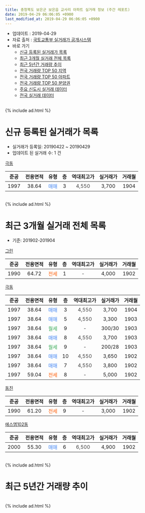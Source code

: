 ```yaml
---
title: 충청북도 보은군 보은읍 교사리 아파트 실거래 정보 (주간 레포트)
date: 2019-04-29 06:06:05 +0900
last_modified_at: 2019-04-29 06:06:05 +0900
---
```


* 업데이트 : 2019-04-29
* 자료 출처 : [국토교통부 실거래가 공개시스템](http://rt.molit.go.kr)
* 바로 가기
    * [신규 등록된 실거래가 목록](#신규-등록된-실거래가-목록)
    * [최근 3개월 실거래 전체 목록](#최근-3개월-실거래-전체-목록)
    * [최근 5년간 거래량 추이](#최근-5년간-거래량-추이)
    * [전국 거래량 TOP 50 지역](https://inasie.github.io/apt-trade-info/최근-3개월-전국에서-가장-거래가-많이-발생한-지역)
    * [전국 거래량 TOP 50 아파트](https://inasie.github.io/apt-trade-info/최근-3개월-전국에서-가장-거래가-많이-발생한-아파트)
    * [전국 거래량 TOP 50 분양권](https://inasie.github.io/apt-trade-info/최근-3개월-전국에서-가장-거래가-많이-발생한-분양권)
    * [주요 신도시 실거래 데이터](https://inasie.github.io/apt-trade-info/주요-신도시)
    * [전국 실거래 데이터](https://inasie.github.io/apt-trade-info/전국)
<br>
{% include ad.html %}
<br>

# 신규 등록된 실거래가 목록
* 실거래가 등록일: 20190422 ~ 20190429
* 업데이트 된 실거래 수: 1 건


[극동](https://search.naver.com/search.naver?query=%EC%B6%A9%EC%B2%AD%EB%B6%81%EB%8F%84+%EB%B3%B4%EC%9D%80%EA%B5%B0+%EB%B3%B4%EC%9D%80%EC%9D%8D+%EA%B5%90%EC%82%AC%EB%A6%AC+%EA%B7%B9%EB%8F%99)

|준공|전용면적|유형|층|역대최고가|실거래가|거래월|
|:---:|:---:|:---:|:---:|:---:|:---:|:---:|
|1997|38.64|<span style="color:#4285f3">매매</span>|3|<span style="color:#444444">4,550</span>|3,700|1904|


<br>
{% include ad.html %}
<br>

# 최근 3개월 실거래 전체 목록
* 기준: 201902-201904


[그린](https://search.naver.com/search.naver?query=%EC%B6%A9%EC%B2%AD%EB%B6%81%EB%8F%84+%EB%B3%B4%EC%9D%80%EA%B5%B0+%EB%B3%B4%EC%9D%80%EC%9D%8D+%EA%B5%90%EC%82%AC%EB%A6%AC+%EA%B7%B8%EB%A6%B0)

|준공|전용면적|유형|층|역대최고가|실거래가|거래월|
|:---:|:---:|:---:|:---:|:---:|:---:|:---:|
|1990|64.72|<span style="color:#ff5a00">전세</span>|1|<span style="color:#444444">-</span>|4,000|1902|

[극동](https://search.naver.com/search.naver?query=%EC%B6%A9%EC%B2%AD%EB%B6%81%EB%8F%84+%EB%B3%B4%EC%9D%80%EA%B5%B0+%EB%B3%B4%EC%9D%80%EC%9D%8D+%EA%B5%90%EC%82%AC%EB%A6%AC+%EA%B7%B9%EB%8F%99)

|준공|전용면적|유형|층|역대최고가|실거래가|거래월|
|:---:|:---:|:---:|:---:|:---:|:---:|:---:|
|1997|38.64|<span style="color:#4285f3">매매</span>|3|<span style="color:#444444">4,550</span>|3,700|1904|
|1997|38.64|<span style="color:#4285f3">매매</span>|5|<span style="color:#444444">4,550</span>|3,300|1903|
|1997|38.64|<span style="color:#34a853">월세</span>|9|<span style="color:#444444">-</span>|300/30|1903|
|1997|38.64|<span style="color:#4285f3">매매</span>|8|<span style="color:#444444">4,550</span>|3,700|1903|
|1997|38.64|<span style="color:#34a853">월세</span>|9|<span style="color:#444444">-</span>|200/28|1903|
|1997|38.64|<span style="color:#4285f3">매매</span>|10|<span style="color:#444444">4,550</span>|3,650|1902|
|1997|38.64|<span style="color:#4285f3">매매</span>|7|<span style="color:#444444">4,550</span>|3,800|1902|
|1997|59.04|<span style="color:#ff5a00">전세</span>|8|<span style="color:#444444">-</span>|5,000|1902|

[동진](https://search.naver.com/search.naver?query=%EC%B6%A9%EC%B2%AD%EB%B6%81%EB%8F%84+%EB%B3%B4%EC%9D%80%EA%B5%B0+%EB%B3%B4%EC%9D%80%EC%9D%8D+%EA%B5%90%EC%82%AC%EB%A6%AC+%EB%8F%99%EC%A7%84)

|준공|전용면적|유형|층|역대최고가|실거래가|거래월|
|:---:|:---:|:---:|:---:|:---:|:---:|:---:|
|1990|61.20|<span style="color:#ff5a00">전세</span>|9|<span style="color:#444444">-</span>|3,000|1902|

[에스엠102동](https://search.naver.com/search.naver?query=%EC%B6%A9%EC%B2%AD%EB%B6%81%EB%8F%84+%EB%B3%B4%EC%9D%80%EA%B5%B0+%EB%B3%B4%EC%9D%80%EC%9D%8D+%EA%B5%90%EC%82%AC%EB%A6%AC+%EC%97%90%EC%8A%A4%EC%97%A0102%EB%8F%99)

|준공|전용면적|유형|층|역대최고가|실거래가|거래월|
|:---:|:---:|:---:|:---:|:---:|:---:|:---:|
|2000|55.30|<span style="color:#4285f3">매매</span>|6|<span style="color:#444444">6,500</span>|4,900|1902|


<br>
{% include ad.html %}
<br>

# 최근 5년간 거래량 추이


<div style="width:100%;">
    <canvas id="deal_progress" height="200"></canvas>
</div>

<script>
new Chart(document.getElementById("deal_progress"), {
    type: 'line',
    data: {
        labels: ['201404','201405','201406','201407','201408','201409','201410','201411','201412','201501','201502','201503','201504','201505','201506','201507','201508','201509','201510','201511','201512','201601','201602','201603','201604','201605','201606','201607','201608','201609','201610','201611','201612','201701','201702','201703','201704','201705','201706','201707','201708','201709','201710','201711','201712','201801','201802','201803','201804','201805','201806','201807','201808','201809','201810','201811','201812','201901','201902','201903','201904'],
        datasets: [{
            label: '매매',
            pointRadius: 1,
            data: [2, 7, 3, 3, 0, 4, 2, 5, 3, 5, 0, 2, 5, 3, 1, 7, 3, 2, 11, 4, 3, 8, 3, 4, 5, 2, 5, 1, 6, 7, 3, 2, 1, 2, 4, 6, 5, 5, 6, 0, 3, 1, 1, 3, 3, 3, 5, 1, 1, 4, 2, 5, 1, 5, 5, 2, 2, 4, 3, 2, 1],
            borderColor: "rgba(255, 201, 14, 1)",
            backgroundColor: "rgba(255, 201, 14, 0.5)",
            fill: false,
            lineTension: 0
        },{
            label: '전월세',
            pointRadius: 1,
            data: [0, 2, 1, 2, 3, 0, 5, 3, 2, 1, 2, 1, 2, 2, 1, 1, 1, 0, 1, 2, 0, 1, 4, 3, 0, 0, 1, 1, 5, 2, 0, 3, 0, 1, 2, 2, 1, 2, 2, 2, 1, 1, 1, 1, 0, 3, 2, 1, 2, 0, 0, 1, 0, 1, 2, 3, 0, 1, 3, 2, 0],
            borderColor: "rgba(0, 141, 185, 1)",
            backgroundColor: "rgba(0, 141, 185, 0.5)",
            fill: false,
            lineTension: 0
        }
        ]
    },
    options: {
        responsive: true,
        title: {
            display: false
        },
        tooltips: {
            mode: 'index',
            intersect: false
        },
        hover: {
            mode: 'nearest',
            intersect: true
        },
        scales: {
            xAxes: [{
                display: true,
                scaleLabel: {
                    display: true,
                    labelString: '년/월'
                }
            }],
            yAxes: [{
                display: true,
                ticks: {
                    suggestedMin: 0,
                },
                scaleLabel: {
                    display: true,
                    labelString: '실거래 수'
                }
            }]
        }
    }
});

</script>


<br>
{% include ad.html %}
<br>

